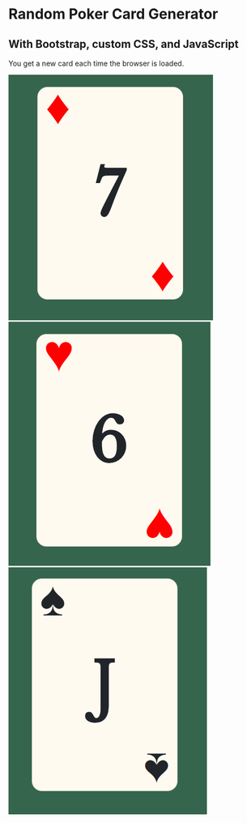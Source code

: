 # Random Poker Card Generator
## With Bootstrap, custom CSS, and JavaScript

You get a new card each time the browser is loaded.

![Screenshot](./Screenshot1.png)
![Screenshot](./Screenshot2.png)
![Screenshot](./Screenshot3.png)